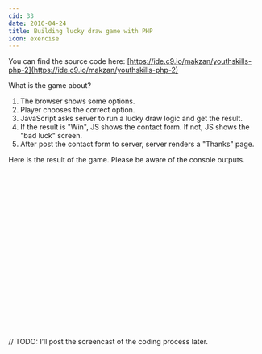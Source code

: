 ```yaml
---
cid: 33
date: 2016-04-24
title: Building lucky draw game with PHP
icon: exercise
---
```


You can find the source code here: [https://ide.c9.io/makzan/youthskills-php-2](https://ide.c9.io/makzan/youthskills-php-2)

What is the game about?

1. The browser shows some options.
2. Player chooses the correct option.
3. JavaScript asks server to run a lucky draw logic and get the result.
4. If the result is "Win", JS shows the contact form. If not, JS shows the "bad luck" screen.
5. After post the contact form to server, server renders a "Thanks" page.

Here is the result of the game. Please be aware of the console outputs.

<script charset="ISO-8859-1" src="//fast.wistia.com/assets/external/E-v1.js" async></script><div class="wistia_responsive_padding" style="padding:62.5% 0 0 0;position:relative;"><div class="wistia_responsive_wrapper" style="height:100%;left:0;position:absolute;top:0;width:100%;"><div class="wistia_embed wistia_async_taxogh2gts seo=false videoFoam=true" style="height:100%;width:100%">&nbsp;</div></div></div>

// TODO: I’ll post the screencast of the coding process later.